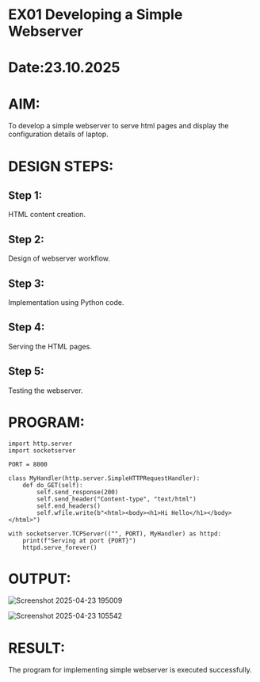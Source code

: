# EX01 Developing a Simple Webserver

# Date:23.10.2025
# AIM:
To develop a simple webserver to serve html pages and display the configuration details of laptop.

# DESIGN STEPS:
## Step 1:
HTML content creation.

## Step 2:
Design of webserver workflow.

## Step 3:
Implementation using Python code.

## Step 4:
Serving the HTML pages.

## Step 5:
Testing the webserver.

# PROGRAM:
```
import http.server
import socketserver

PORT = 8000

class MyHandler(http.server.SimpleHTTPRequestHandler):
    def do_GET(self):
        self.send_response(200)
        self.send_header("Content-type", "text/html")
        self.end_headers()
        self.wfile.write(b"<html><body><h1>Hi Hello</h1></body></html>")

with socketserver.TCPServer(("", PORT), MyHandler) as httpd:
    print(f"Serving at port {PORT}")
    httpd.serve_forever()
```
# OUTPUT:
![Screenshot 2025-04-23 195009](https://github.com/user-attachments/assets/3ce353e8-2e37-4dc0-8d1e-cf8405bf2b85)



![Screenshot 2025-04-23 105542](https://github.com/user-attachments/assets/0fd40cdc-6f94-4c8c-a516-28c8b971331a)


# RESULT:
The program for implementing simple webserver is executed successfully.
